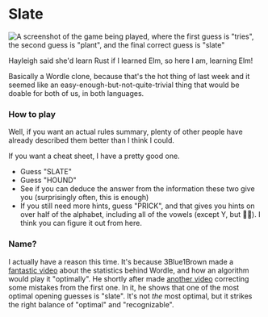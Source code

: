 # Slate

![A screenshot of the game being played, where the first guess is "tries", the second guess is "plant", and the final correct guess is "slate"](https://cdn.mckayla.cloud/-/8b065c3491ad49cba9f5f3b49cf1877f/slate.webp)

Hayleigh said she'd learn Rust if I learned Elm, so here I am, learning Elm!

Basically a Wordle clone, because that's the hot thing of last week and it seemed like an
easy-enough-but-not-quite-trivial thing that would be doable for both of us, in both
languages.

### How to play

Well, if you want an actual rules summary, plenty of other people have already described
them better than I think I could.

If you want a cheat sheet, I have a pretty good one.

-   Guess "SLATE"
-   Guess "HOUND"
-   See if you can deduce the answer from the information these two give you (surprisingly
    often, this is enough)
-   If you still need more hints, guess "PRICK", and that gives you hints on over half of
    the alphabet, including all of the vowels (except Y, but 🤷‍♀️). I think you can figure
    it out from here.

### Name?

I actually have a reason this time. It's because 3Blue1Brown made a
[fantastic video](https://www.youtube.com/watch?v=v68zYyaEmEA) about the statistics behind
Wordle, and how an algorithm would play it "optimally". He shortly after made
[another video](https://www.youtube.com/watch?v=fRed0Xmc2Wg) correcting some mistakes from
the first one. In it, he shows that one of the most optimal opening guesses is "slate".
It's not _the_ most optimal, but it strikes the right balance of "optimal" and
"recognizable".
